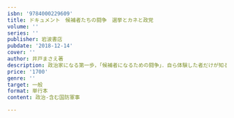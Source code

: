 ```yaml
---
isbn: '9784000229609'
title: ドキュメント　候補者たちの闘争　選挙とカネと政党
volume: ''
series: ''
publisher: 岩波書店
pubdate: '2018-12-14'
cover: ''
author: 井戸まさえ著
description: 政治家になる第一歩，「候補者になるための闘争」．自ら体験した者だけが知る，代表制の根幹をなす選挙の実相とは．
price: '1700'
genre: ''
target: 一般
format: 単行本
content: 政治-含む国防軍事

---
```

